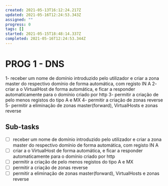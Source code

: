 ```yaml
---
created: 2021-05-13T16:12:24.217Z
updated: 2021-05-16T12:24:53.343Z
assigned: ""
progress: 0
tags: []
started: 2021-05-15T18:48:14.337Z
completed: 2021-05-16T12:24:53.344Z
---
```


# PROG 1 - DNS

1- receber um nome de domínio introduzido pelo utilizador e criar a zona master do respectivo domínio de forma automática, com registo IN A
2- criar a o VirtualHost de forma automática, e ficar a responder automaticamente para o domínio criado por http
3- permitir a criação de pelo menos registos do tipo A e MX
4- permitir a criação de zonas reverse
5- permitir a eliminação de zonas master(forward), VirtualHosts e zonas reverse

## Sub-tasks

- [ ] receber um nome de domínio introduzido pelo utilizador e criar a zona master do respectivo domínio de forma automática, com registo IN A
- [ ] criar a o VirtualHost de forma automática, e ficar a responder automaticamente para o domínio criado por http
- [ ] permitir a criação de pelo menos registos do tipo A e MX
- [ ] permitir a criação de zonas reverse
- [ ] permitir a eliminação de zonas master(forward), VirtualHosts e zonas reverse
